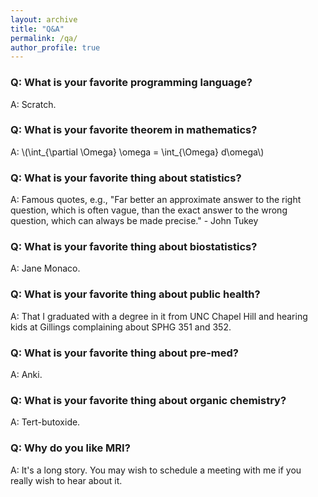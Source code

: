 ```yaml
---
layout: archive
title: "Q&A"
permalink: /qa/
author_profile: true
---
```



### Q: What is your favorite programming language?
A: Scratch.

### Q: What is your favorite theorem in mathematics?
A: \\(\int_{\partial \Omega} \omega = \int_{\Omega} d\omega\\)

### Q: What is your favorite thing about statistics?
A: Famous quotes, e.g., "Far better an approximate answer to the right question, which is often vague, than the exact answer to the wrong question, which can always be made precise." - John Tukey

### Q: What is your favorite thing about biostatistics?
A: Jane Monaco.

### Q: What is your favorite thing about public health?
A: That I graduated with a degree in it from UNC Chapel Hill and hearing kids at Gillings complaining about SPHG 351 and 352.

### Q: What is your favorite thing about pre-med?
A: Anki.

### Q: What is your favorite thing about organic chemistry?
A: Tert-butoxide.

### Q: Why do you like MRI?
A: It's a long story. You may wish to schedule a meeting with me if you really wish to hear about it. 
